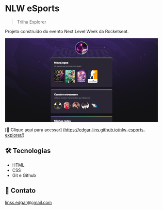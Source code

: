 # NLW eSports 

> Trilha Explorer

Projeto construído do evento Next Level Week da Rocketseat.

![preview](./.github/preview.png)

[🔗 Clique aqui para acessar] (https://edgar-lins.github.io/nlw-esports-explorer/)


## 🛠 Tecnologias

- HTML
- CSS
- Git e Github

## 📩 Contato

linss.edgar@gmail.com